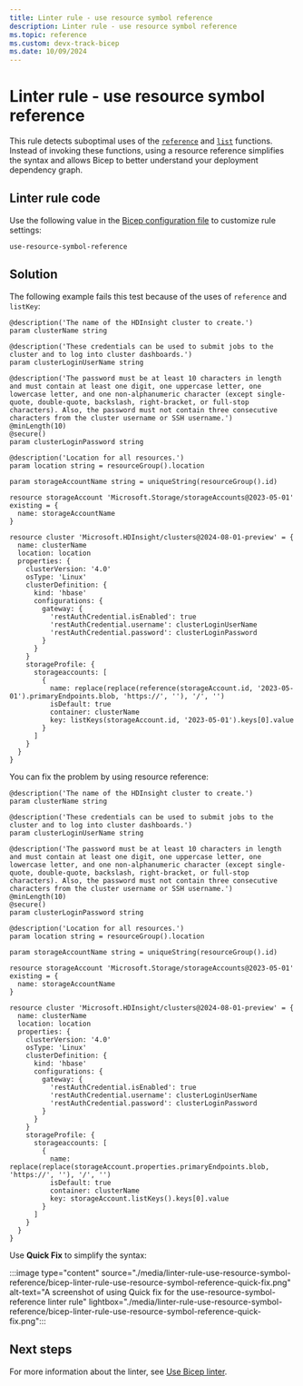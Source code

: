 ```yaml
---
title: Linter rule - use resource symbol reference
description: Linter rule - use resource symbol reference
ms.topic: reference
ms.custom: devx-track-bicep
ms.date: 10/09/2024
---
```


# Linter rule - use resource symbol reference

This rule detects suboptimal uses of the [`reference`](./bicep-functions-resource.md#reference) and [`list`](./bicep-functions-resource.md#list) functions. Instead of invoking these functions, using a resource reference simplifies the syntax and allows Bicep to better understand your deployment dependency graph.

## Linter rule code

Use the following value in the [Bicep configuration file](bicep-config-linter.md) to customize rule settings:

`use-resource-symbol-reference`

## Solution

The following example fails this test because of the uses of `reference` and `listKey`:

```bicep
@description('The name of the HDInsight cluster to create.')
param clusterName string

@description('These credentials can be used to submit jobs to the cluster and to log into cluster dashboards.')
param clusterLoginUserName string

@description('The password must be at least 10 characters in length and must contain at least one digit, one uppercase letter, one lowercase letter, and one non-alphanumeric character (except single-quote, double-quote, backslash, right-bracket, or full-stop characters). Also, the password must not contain three consecutive characters from the cluster username or SSH username.')
@minLength(10)
@secure()
param clusterLoginPassword string

@description('Location for all resources.')
param location string = resourceGroup().location

param storageAccountName string = uniqueString(resourceGroup().id)

resource storageAccount 'Microsoft.Storage/storageAccounts@2023-05-01' existing = {
  name: storageAccountName
}

resource cluster 'Microsoft.HDInsight/clusters@2024-08-01-preview' = {
  name: clusterName
  location: location
  properties: {
    clusterVersion: '4.0'
    osType: 'Linux'
    clusterDefinition: {
      kind: 'hbase'
      configurations: {
        gateway: {
          'restAuthCredential.isEnabled': true
          'restAuthCredential.username': clusterLoginUserName
          'restAuthCredential.password': clusterLoginPassword
        }
      }
    }
    storageProfile: {
      storageaccounts: [
        {
          name: replace(replace(reference(storageAccount.id, '2023-05-01').primaryEndpoints.blob, 'https://', ''), '/', '')
          isDefault: true
          container: clusterName
          key: listKeys(storageAccount.id, '2023-05-01').keys[0].value
        }
      ]
    }
  }
}
```

You can fix the problem by using resource reference:

```bicep
@description('The name of the HDInsight cluster to create.')
param clusterName string

@description('These credentials can be used to submit jobs to the cluster and to log into cluster dashboards.')
param clusterLoginUserName string

@description('The password must be at least 10 characters in length and must contain at least one digit, one uppercase letter, one lowercase letter, and one non-alphanumeric character (except single-quote, double-quote, backslash, right-bracket, or full-stop characters). Also, the password must not contain three consecutive characters from the cluster username or SSH username.')
@minLength(10)
@secure()
param clusterLoginPassword string

@description('Location for all resources.')
param location string = resourceGroup().location

param storageAccountName string = uniqueString(resourceGroup().id)

resource storageAccount 'Microsoft.Storage/storageAccounts@2023-05-01' existing = {
  name: storageAccountName
}

resource cluster 'Microsoft.HDInsight/clusters@2024-08-01-preview' = {
  name: clusterName
  location: location
  properties: {
    clusterVersion: '4.0'
    osType: 'Linux'
    clusterDefinition: {
      kind: 'hbase'
      configurations: {
        gateway: {
          'restAuthCredential.isEnabled': true
          'restAuthCredential.username': clusterLoginUserName
          'restAuthCredential.password': clusterLoginPassword
        }
      }
    }
    storageProfile: {
      storageaccounts: [
        {
          name: replace(replace(storageAccount.properties.primaryEndpoints.blob, 'https://', ''), '/', '')
          isDefault: true
          container: clusterName
          key: storageAccount.listKeys().keys[0].value
        }
      ]
    }
  }
}
```

Use **Quick Fix** to simplify the syntax:

:::image type="content" source="./media/linter-rule-use-resource-symbol-reference/bicep-linter-rule-use-resource-symbol-reference-quick-fix.png" alt-text="A screenshot of using Quick fix for the use-resource-symbol-reference linter rule" lightbox="./media/linter-rule-use-resource-symbol-reference/bicep-linter-rule-use-resource-symbol-reference-quick-fix.png":::

## Next steps

For more information about the linter, see [Use Bicep linter](./linter.md).
